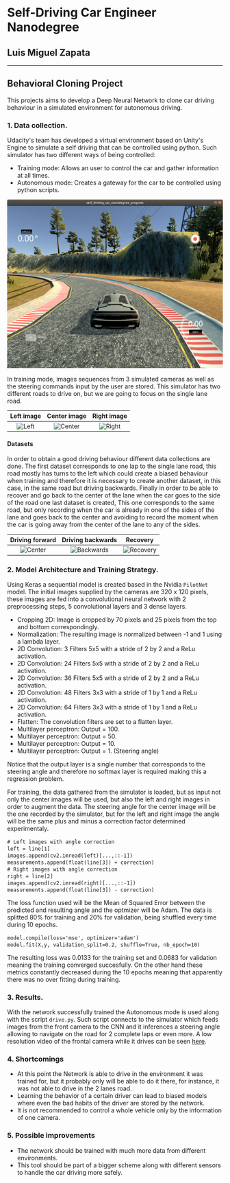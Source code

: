 # **Self-Driving Car Engineer Nanodegree** 

## Luis Miguel Zapata

---

## Behavioral Cloning Project

This projects aims to develop a Deep Neural Network to clone car driving behaviour in a simulated environment for autonomous driving.  

[image1]: ./screenshots/simulator.png "Simulator"
[image2]: ./screenshots/left.jpg "Left"
[image3]: ./screenshots/center.jpg "Center"
[image4]: ./screenshots/right.jpg "Right"
[image5]: ./screenshots/backwards.jpg "Backwards"
[image6]: ./screenshots/recovery.jpg "Recovery"



### 1. Data collection.

Udacity's team has developed a virtual environment based on Unity's Engine to simulate a self driving that can be controlled using python. Such simulator has two different ways of being controlled:

* Training mode: Allows an user to control the car and gather information at all times.
* Autonomous mode: Creates a gateway for the car to be controlled using python scripts.

![alt text][image1]

In training mode, images sequences from 3 simulated cameras as well as the steering commands input by the user are stored. This simulator has two different roads to drive on, but we are going to focus on the single lane road. 

Left image                 |  Center image             |  Right image  
:-------------------------:|:-------------------------:|:-------------------------: 
![][image2]                |  ![][image3]              |  ![][image4]

#### Datasets
In order to obtain a good driving behaviour different data collections are done. The first dataset corresponds to one lap to the single lane road, this road mostly has turns to the left which could create a biased behaviour when training and therefore it is necessary to create another dataset, in this case, in the same road but driving backwards. Finally in order to be able to recover and go back to the center of the lane when the car goes to the side of the road one last dataset is created, This one corresponds to the same road, but only recording when the car is already in one of the sides of the lane and goes back to the center and avoiding to record the moment when the car is going away from the center of the lane to any of the sides.

Driving forward            |  Driving backwards        |  Recovery
:-------------------------:|:-------------------------:|:-------------------------: 
![][image3]                |  ![][image5]              |  ![][image6]

### 2. Model Architecture and Training Strategy.

Using Keras a sequential model is created based in the Nvidia `PilotNet` model. The initial images supplied by the cameras are 320 x 120 pixels, these images are fed into a convolutional neural network  with 2 preprocessing steps, 5 convolutional layers and 3 dense layers.

* Cropping 2D: Image is cropped by 70 pixels and 25 pixels from the top and bottom correspondingly.
* Normalization: The resulting image is normalized between -1 and 1 using a lambda layer.
* 2D Convolution: 3 Filters 5x5 with a stride of 2 by 2 and a ReLu activation. 
* 2D Convolution: 24 Filters 5x5 with a stride of 2 by 2 and a ReLu activation.
* 2D Convolution: 36 Filters 5x5 with a stride of 2 by 2 and a ReLu activation.
* 2D Convolution: 48 Filters 3x3 with a stride of 1 by 1 and a ReLu activation.
* 2D Convolution: 64 Filters 3x3 with a stride of 1 by 1 and a ReLu activation.
* Flatten: The convolution filters are set to a flatten layer.
* Multilayer perceptron: Output = 100.
* Multilayer perceptron: Output = 50.
* Multilayer perceptron: Output = 10.
* Multilayer perceptron: Output = 1. (Steering angle)

Notice that the output layer is a single number that corresponds to the steering angle and therefore no softmax layer is required making this a regression problem.

For training, the data gathered from the simulator is loaded, but as input not only the center images will be used, but also the left and right images in order to augment the data. The steering angle for the center image will be the one recorded by the simulator, but for the left and right image the angle will be the same plus and minus a correction factor determined experimentaly.

```
# Left images with angle correction
left = line[1]
images.append(cv2.imread(left)[...,::-1])
measurements.append(float(line[3]) + correction)
# Right images with angle correction
right = line[2]
images.append(cv2.imread(right)[...,::-1])
measurements.append(float(line[3]) - correction)
```

The loss function used will be the Mean of Squared Error between the predicted and resulting angle and the optmizer will be Adam. The data is splitted 80% for training and 20% for validation, being shuffled every time during 10 epochs.

```
model.compile(loss='mse', optimizer='adam')
model.fit(X,y, validation_split=0.2, shuffle=True, nb_epoch=10)
```
The resulting loss was 0.0133 for the training set and 0.0683 for validation meaning the training converged succesfully. On the other hand these metrics constantly decreased during the 10 epochs meaning that apparently there was no over fitting during training.

### 3. Results.
With the network successfully trained the Autonomous mode is used along with the script `drive.py`. Such script connects to the simulator which feeds images from the front camera to the CNN and it inferences a steering angle allowing to navigate on the road for 2 complete laps or even more. A low resolution video of the frontal camera while it drives can be seen [here](https://youtu.be/nneKloQ-ud4). 

### 4. Shortcomings

* At this point the Network is able to drive in the environment it was trained for, but it probably only will be able to do it there, for instance, it was not able to drive in the 2 lanes road.
* Learning the behavior of a certain driver can lead to biased models where even the bad habits of the driver are stored by the network.
* It is not recommended to control a whole vehicle only by the information of one camera.

### 5. Possible improvements

* The network should be trained with much more data from different environments.
* This tool should be part of a bigger scheme along with different sensors to handle the car driving more safely.

